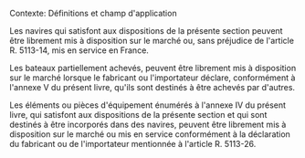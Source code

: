 Contexte: Définitions et champ d'application

Les navires qui satisfont aux dispositions de la présente section peuvent être librement mis à disposition sur le marché ou, sans préjudice de l'article R. 5113-14, mis en service en France.

Les bateaux partiellement achevés, peuvent être librement mis à disposition sur le marché lorsque le fabricant ou l'importateur déclare, conformément à l'annexe V du présent livre, qu'ils sont destinés à être achevés par d'autres.

Les éléments ou pièces d'équipement énumérés à l'annexe IV du présent livre, qui satisfont aux dispositions de la présente section et qui sont destinés à être incorporés dans des navires, peuvent être librement mis à disposition sur le marché ou mis en service conformément à la déclaration du fabricant ou de l'importateur mentionnée à l'article R. 5113-26.
